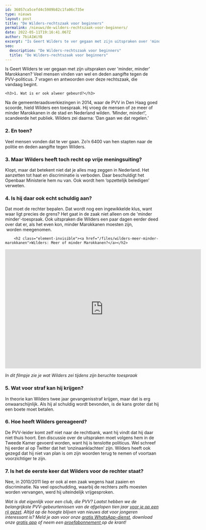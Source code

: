 ```yaml
---
id: 36057ca5cefd4c5989b82c1fa06c735e
type: nieuws
layout: post
title: "De Wilders-rechtszaak voor beginners"
permalink: /nieuws/de-wilders-rechtszaak-voor-beginners/
date: 2022-05-11T19:16:41.067Z
author: 7biA1WiYB
excerpt: "Is Geert Wilders te ver gegaan met zijn uitspraken over 'minder, minder' Marokkanen? Veel mensen vinden van wel en deden aangifte tegen de PVV-politicus. 7 vragen en antwoorden over deze rechtszaak, die vandaag begint.  "
seo:
  description: "De Wilders-rechtszaak voor beginners"
  title: "De Wilders-rechtszaak voor beginners"
---
```

Is Geert Wilders te ver gegaan met zijn uitspraken over 'minder, minder' Marokkanen? Veel mensen vinden van wel en deden aangifte tegen de PVV-politicus. 7 vragen en antwoorden over deze rechtszaak, die vandaag begint.  

    <h3>1. Wat is er ook alweer gebeurd?</h3>
<p>Na de gemeenteraadsverkiezingen in 2014, waar de PVV in Den Haag goed scoorde, hield Wilders een toespraak. Hij vroeg de mensen of ze meer of minder Marokkanen in de stad en Nederland wilden. ‘Minder, minder!’, scandeerde het publiek. Wilders zei daarna: ‘Dan gaan we dat regelen.’</p>
<h3>2. En toen?</h3>
<p>Veel mensen vonden dat te ver gaan. Zo’n 6400 van hen stapten naar de politie en deden aangifte tegen Wilders.</p>
<h3>3. Maar Wilders heeft toch recht op vrije meningsuiting?</h3>
<p>Klopt, maar dat betekent niet dat je alles mag zeggen in Nederland. Het aanzetten tot haat en discriminatie is verboden. Daar beschuldigt het Openbaar Ministerie hem nu van. Ook wordt hem ‘opzettelijk beledigen’ verweten.</p>
<h3>4. Is hij daar ook echt schuldig aan?</h3>
<p>Dat moet de rechter bepalen. Dat wordt nog een ingewikkelde klus, want waar ligt precies de grens? Het gaat in de zaak niet alleen om de 'minder minder'-toespraak. Ook uitspraken die Wilders een paar dagen eerder deed over dat er, als het even kon, minder Marokkanen moesten zijn,  worden meegenomen.</p>
<p><div class="media media-element-container media-default"><div id="file-16715" class="file file-video file-video-youtube">

        <h2 class="element-invisible"><a href="/files/wilders-meer-minder-marokkanen">Wilders: Meer of minder Marokkanen?</a></h2>
    
  
  <div class="content">
    <div class="media-youtube-video media-element file-default media-youtube-1">
  <iframe class="media-youtube-player" width="640" height="390" title="Wilders: Meer of minder Marokkanen?" src="https://www.youtube.com/embed/Gz5_L3NvQzw?wmode=opaque&controls=" name="Wilders: Meer of minder Marokkanen?" frameborder="0" allowfullscreen="">Video van Wilders: Meer of minder Marokkanen?</iframe>
</div>
  </div>

  
</div>
</div>
<p><em>In dit filmpje zie je wat Wilders zei tijdens zijn beruchte toespraak</em></p>
<h3>5. Wat voor straf kan hij krijgen?</h3>
<p>In theorie kan Wilders twee jaar gevangenisstraf krijgen, maar dat is erg onwaarschijnlijk. Als hij al schuldig wordt bevonden, is de kans groter dat hij een boete moet betalen. </p>
<h3>6. Hoe heeft Wilders gereageerd?</h3>
<p>De PVV-leider komt zelf niet naar de rechtbank, want hij vindt dat hij daar niet thuis hoort. Een discussie over de uitspraken moet volgens hem in de Tweede Kamer gevoerd worden, want hij is tenslotte politicus. Wel schreef hij eerder al op Twitter dat het ‘onzinaanklachten’ zijn. Wilders heeft ook gezegd dat hij niet van plan is om zijn woorden terug te nemen of voortaan voorzichtiger te zijn.</p>
<h3>7. Is het de eerste keer dat Wilders voor de rechter staat?</h3>
<p>Nee, in 2010/2011 liep er ook al een zaak wegens haat zaaien en discriminatie. Na veel opschudding, waarbij de rechters zelfs moesten worden vervangen, werd hij uiteindelijk vrijgesproken.</p>
<p><em>Wat is dat eigenlijk voor een club, die PVV? Laatst hebben we de belangrijkste PVV-gebeurtenissen van de afgelopen tien jaar <a href="https://7dagen.netlify.app/nieuws/10-jaar-pvv-gefeliciteerd-geert">voor je op een rij gezet</a>. Altijd op de hoogte blijven van nieuws dat voor jongeren interessant is? Meld je aan voor onze </em><a href="https://7dagen.netlify.app/whatsapp"><em>gratis WhatsApp-dienst</em></a><em>, download onze </em><a href="https://7dagen.netlify.app/app"><em>gratis app</em></a><em> of neem een </em><a href="https://abonneren.sevendays.nl/abonneren/abonnementen/ae/artikel"><em>proefabonnement </em></a><em>op de krant!</em></p>  
